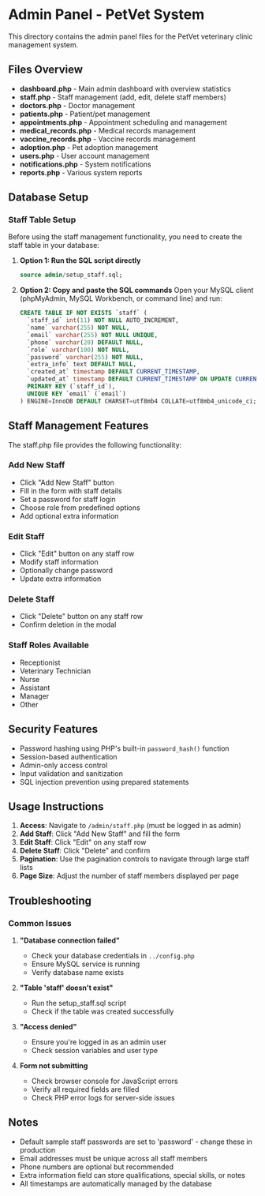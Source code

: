 # Admin Panel - PetVet System

This directory contains the admin panel files for the PetVet veterinary clinic management system.

## Files Overview

- **dashboard.php** - Main admin dashboard with overview statistics
- **staff.php** - Staff management (add, edit, delete staff members)
- **doctors.php** - Doctor management
- **patients.php** - Patient/pet management
- **appointments.php** - Appointment scheduling and management
- **medical_records.php** - Medical records management
- **vaccine_records.php** - Vaccine records management
- **adoption.php** - Pet adoption management
- **users.php** - User account management
- **notifications.php** - System notifications
- **reports.php** - Various system reports

## Database Setup

### Staff Table Setup

Before using the staff management functionality, you need to create the staff table in your database:

1. **Option 1: Run the SQL script directly**
   ```sql
   source admin/setup_staff.sql;
   ```

2. **Option 2: Copy and paste the SQL commands**
   Open your MySQL client (phpMyAdmin, MySQL Workbench, or command line) and run:
   ```sql
   CREATE TABLE IF NOT EXISTS `staff` (
     `staff_id` int(11) NOT NULL AUTO_INCREMENT,
     `name` varchar(255) NOT NULL,
     `email` varchar(255) NOT NULL UNIQUE,
     `phone` varchar(20) DEFAULT NULL,
     `role` varchar(100) NOT NULL,
     `password` varchar(255) NOT NULL,
     `extra_info` text DEFAULT NULL,
     `created_at` timestamp DEFAULT CURRENT_TIMESTAMP,
     `updated_at` timestamp DEFAULT CURRENT_TIMESTAMP ON UPDATE CURRENT_TIMESTAMP,
     PRIMARY KEY (`staff_id`),
     UNIQUE KEY `email` (`email`)
   ) ENGINE=InnoDB DEFAULT CHARSET=utf8mb4 COLLATE=utf8mb4_unicode_ci;
   ```

## Staff Management Features

The staff.php file provides the following functionality:

### Add New Staff
- Click "Add New Staff" button
- Fill in the form with staff details
- Set a password for staff login
- Choose role from predefined options
- Add optional extra information

### Edit Staff
- Click "Edit" button on any staff row
- Modify staff information
- Optionally change password
- Update extra information

### Delete Staff
- Click "Delete" button on any staff row
- Confirm deletion in the modal

### Staff Roles Available
- Receptionist
- Veterinary Technician
- Nurse
- Assistant
- Manager
- Other

## Security Features

- Password hashing using PHP's built-in `password_hash()` function
- Session-based authentication
- Admin-only access control
- Input validation and sanitization
- SQL injection prevention using prepared statements

## Usage Instructions

1. **Access**: Navigate to `/admin/staff.php` (must be logged in as admin)
2. **Add Staff**: Click "Add New Staff" and fill the form
3. **Edit Staff**: Click "Edit" on any staff row
4. **Delete Staff**: Click "Delete" and confirm
5. **Pagination**: Use the pagination controls to navigate through large staff lists
6. **Page Size**: Adjust the number of staff members displayed per page

## Troubleshooting

### Common Issues

1. **"Database connection failed"**
   - Check your database credentials in `../config.php`
   - Ensure MySQL service is running
   - Verify database name exists

2. **"Table 'staff' doesn't exist"**
   - Run the setup_staff.sql script
   - Check if the table was created successfully

3. **"Access denied"**
   - Ensure you're logged in as an admin user
   - Check session variables and user type

4. **Form not submitting**
   - Check browser console for JavaScript errors
   - Verify all required fields are filled
   - Check PHP error logs for server-side issues

## Notes

- Default sample staff passwords are set to 'password' - change these in production
- Email addresses must be unique across all staff members
- Phone numbers are optional but recommended
- Extra information field can store qualifications, special skills, or notes
- All timestamps are automatically managed by the database 